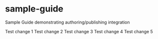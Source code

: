 # sample-guide
Sample Guide demonstrating authoring/publishing integration

Test change 1
Test change 2
Test change 3
Test change 4
Test change 5